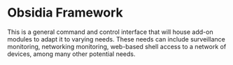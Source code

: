 # Obsidia Framework
This is a general command and control interface that will house add-on modules to adapt it to varying needs. These needs can include surveillance monitoring, networking monitoring, web-based shell access to a network of devices, among many other potential needs.

